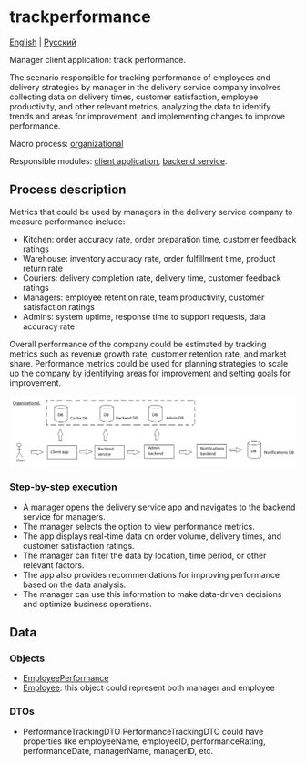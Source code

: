 # trackperformance

[English](trackperformance.md) | [Русский](trackperformance.ru.md)

Manager client application: track performance.

The scenario responsible for tracking performance of employees and delivery strategies by manager in the delivery service company involves collecting data on delivery times, customer satisfaction, employee productivity, and other relevant metrics, analyzing the data to identify trends and areas for improvement, and implementing changes to improve performance.

Macro process: [organizational](../../macroprocesses/organizational.md)

Responsible modules: [client application](../../frontend/managerclient.md), [backend service](../../backend/managerbackend.md).

## Process description

Metrics that could be used by managers in the delivery service company to measure performance include:
- Kitchen: order accuracy rate, order preparation time, customer feedback ratings
- Warehouse: inventory accuracy rate, order fulfillment time, product return rate
- Couriers: delivery completion rate, delivery time, customer feedback ratings
- Managers: employee retention rate, team productivity, customer satisfaction ratings
- Admins: system uptime, response time to support requests, data accuracy rate

Overall performance of the company could be estimated by tracking metrics such as revenue growth rate, customer retention rate, and market share. Performance metrics could be used for planning strategies to scale up the company by identifying areas for improvement and setting goals for improvement.

![organizational_overall](../../img/organizational_overall.png)

### Step-by-step execution

- A manager opens the delivery service app and navigates to the backend service for managers.
- The manager selects the option to view performance metrics.
- The app displays real-time data on order volume, delivery times, and customer satisfaction ratings.
- The manager can filter the data by location, time period, or other relevant factors.
- The app also provides recommendations for improving performance based on the data analysis.
- The manager can use this information to make data-driven decisions and optimize business operations.

## Data 

### Objects

- [EmployeePerformance](https://github.com/alexeysp11/workflow-lib/blob/main/docs/Models/Business/InformationSystem/EmployeePerformance.md)
- [Employee](https://github.com/alexeysp11/workflow-lib/blob/main/docs/Models/Business/InformationSystem/Employee.md): this object could represent both manager and employee

### DTOs

- PerformanceTrackingDTO
    PerformanceTrackingDTO could have properties like employeeName, employeeID, performanceRating, performanceDate, managerName, managerID, etc. 
